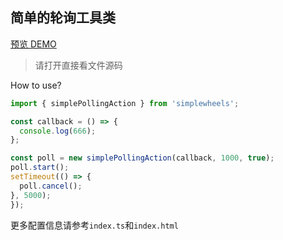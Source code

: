 ## 简单的轮询工具类

[预览 DEMO](http://shooterblog.site/create-simple-wheels/src/simplePollingAction/index.html)

> 请打开直接看文件源码

How to use?

```javascript
import { simplePollingAction } from 'simplewheels';

const callback = () => {
  console.log(666);
};

const poll = new simplePollingAction(callback, 1000, true);
poll.start();
setTimeout(() => {
  poll.cancel();
}, 5000);
});
```

更多配置信息请参考`index.ts`和`index.html`
